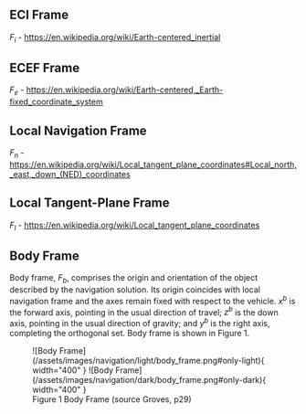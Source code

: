 ## ECI Frame 
$F_i$ - <https://en.wikipedia.org/wiki/Earth-centered_inertial>

## ECEF Frame
$F_e$ - <https://en.wikipedia.org/wiki/Earth-centered,_Earth-fixed_coordinate_system>

## Local Navigation Frame
$F_n$ - <https://en.wikipedia.org/wiki/Local_tangent_plane_coordinates#Local_north,_east,_down_(NED)_coordinates>

## Local Tangent-Plane Frame
$F_l$ - <https://en.wikipedia.org/wiki/Local_tangent_plane_coordinates>

## Body Frame

Body frame, $F_b$, comprises the origin and orientation of the object described by the navigation solution. Its origin coincides with 
local navigation frame and the axes remain fixed with respect to the vehicle. $x^b$ is the forward axis, pointing in the usual direction of travel; 
$z^b$ is the down axis, pointing in the usual direction of gravity; and $y^b$ is the right axis, completing the orthogonal set. Body frame is shown in Figure 1.

<figure markdown>
  ![Body Frame](/assets/images/navigation/light/body_frame.png#only-light){ width="400" }
  ![Body Frame](/assets/images/navigation/dark/body_frame.png#only-dark){ width="400" }
  <figcaption>Figure 1 Body Frame (source Groves, p29)</figcaption>
</figure>